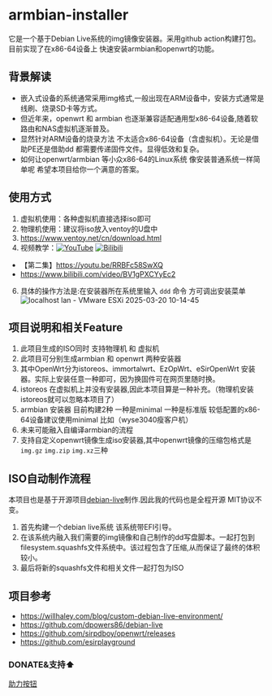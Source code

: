 # armbian-installer
它是一个基于Debian Live系统的img镜像安装器。采用github action构建打包。目前实现了在x86-64设备上 快速安装armbian和openwrt的功能。 

## 背景解读
- 嵌入式设备的系统通常采用img格式,一般出现在ARM设备中，安装方式通常是线刷、烧录SD卡等方式。
- 但近年来，openwrt 和 armbian 也逐渐兼容适配通用型x86-64设备,随着软路由和NAS虚拟机逐渐普及。
- 显然针对ARM设备的烧录方法 不太适合x86-64设备（含虚拟机）。无论是借助PE还是借助dd 都需要传递固件文件。显得低效和复杂。
- 如何让openwrt/armbian 等小众x86-64的Linux系统 像安装普通系统一样简单呢 希望本项目给你一个满意的答案。

## 使用方式
1. 虚拟机使用：各种虚拟机直接选择iso即可
2. 物理机使用：建议将iso放入ventoy的U盘中
3. https://www.ventoy.net/cn/download.html
4. 视频教学：[![YouTube](https://img.shields.io/badge/YouTube-123456?logo=youtube&labelColor=ff0000)](https://youtu.be/6FWyACrNQIg)
[![Bilibili](https://img.shields.io/badge/Bilibili-123456?logo=bilibili&logoColor=fff&labelColor=fb7299)](https://www.bilibili.com/video/BV1DQXVYFENr)
- 【第二集】https://youtu.be/RRBFc58SwXQ
- https://www.bilibili.com/video/BV1gPXCYyEc2

6. 具体的操作方法是:在安装器所在系统里输入 `ddd` 命令 方可调出安装菜单
   ![localhost lan - VMware ESXi 2025-03-20 10-14-45](https://github.com/user-attachments/assets/ddae80a0-9ff5-4d63-83b5-1f49da18b008)


## 项目说明和相关Feature
1. 此项目生成的ISO同时 支持物理机 和 虚拟机
2. 此项目可分别生成armbian 和 openwrt 两种安装器
3. 其中OpenWrt分为istoreos、immortalwrt、EzOpWrt、eSirOpenWrt 安装器。实际上安装任意一种即可，因为换固件可在网页里随时换。
4. istoreos 在虚拟机上并没有安装器,因此本项目算是一种补充。（物理机安装istoreos就可以忽略本项目了）
5. armbian 安装器 目前构建2种 一种是minimal 一种是标准版 较低配置的x86-64设备建议使用minimal 比如（wyse3040瘦客户机）
6. 未来可能融入自编译armbian的流程
7. 支持自定义openwrt镜像生成iso安装器,其中openwrt镜像的压缩包格式是`img.gz` `img.zip` `img.xz`三种



## ISO自动制作流程
本项目也是基于开源项目[debian-live](https://github.com/dpowers86/debian-live)制作.因此我的代码也是全程开源 MIT协议不变。
1. 首先构建一个debian live系统 该系统带EFI引导。
2. 在该系统内融入我们需要的img镜像和自己制作的dd写盘脚本。一起打包到filesystem.squashfs文件系统中。该过程包含了压缩,从而保证了最终的体积较小。
3. 最后将新的squashfs文件和相关文件一起打包为ISO

## 项目参考
- https://willhaley.com/blog/custom-debian-live-environment/
- https://github.com/dpowers86/debian-live
- https://github.com/sirpdboy/openwrt/releases
- https://github.com/esirplayground

### DONATE&支持⬆️
[助力按钮](https://wkdaily.cpolar.top/01)
